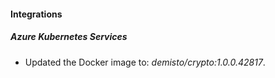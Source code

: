 
#### Integrations
##### Azure Kubernetes Services
- Updated the Docker image to: *demisto/crypto:1.0.0.42817*.
